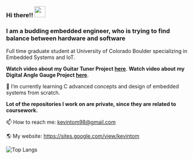### Hi there!! <img src="https://raw.githubusercontent.com/MartinHeinz/MartinHeinz/master/wave.gif" width="30px">

### I am a budding embedded engineer, who is trying to find balance between hardware and software

Full time graduate student at University of Colorado Boulder specializing in Embedded Systems and IoT.

**Watch video about my Guitar Tuner Project [here](https://drive.google.com/file/d/12fesfPlrtZkJAoxgFAYbVmgJYgYGukvr/view?usp=sharing)**.
**Watch video about my Digital Angle Gauge Project [here](https://drive.google.com/file/d/1oIr_fNSRlbOBn8hfRs_yd6o9VZI9CJ8w/view?usp=sharing)**.

🌱 I’m currently learning C advanced concepts and design of embedded systems from scratch.  


**Lot of the repositories I work on are private, since they are related to coursework.**



📫 How to reach me: kevintom98@gmail.com

🌎 My website: https://sites.google.com/view/kevintom

![Top Langs](https://github-readme-stats.vercel.app/api/top-langs/?username=kevintom98&layout=compact)
